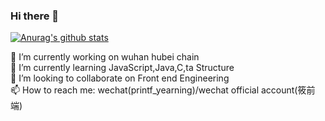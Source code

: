 ### Hi there 👋

[![Anurag's github stats](https://github-readme-stats.vercel.app/api?username=Zhjoker&show_icons=true&theme=dark)](https://github.com/anuraghazra/github-readme-stats)

 🔭 I’m currently working on wuhan hubei chain\
 🌱 I’m currently learning JavaScript,Java,C,ta Structure\
 👯 I’m looking to collaborate on Front end Engineering\
 📫 How to reach me: wechat(printf_yearning)/wechat official account(筱前端)

<!--
**Zhjoker/Zhjoker** is a ✨ _special_ ✨ repository because its `README.md` (this file) appears on your GitHub profile.

Here are some ideas to get you started:

- 🔭 I’m currently working on ...
- 🌱 I’m currently learning ...
- 👯 I’m looking to collaborate on ...
- 🤔 I’m looking for help with ...
- 💬 Ask me about ...
- 📫 How to reach me: ...
- 😄 Pronouns: ...
- ⚡ Fun fact: ...
-->
